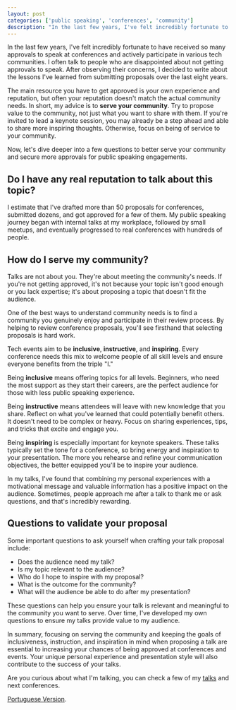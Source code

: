 ```yaml
---
layout: post
categories: ['public speaking', 'conferences', 'community']
description: "In the last few years, I've felt incredibly fortunate to have received so many approvals to speak at conferences and actively participate in various tech com..."
---
```

In the last few years, I've felt incredibly fortunate to have received so many approvals to speak at conferences and actively participate in various tech communities. I often talk to people who are disappointed about not getting approvals to speak. After observing their concerns, I decided to write about the lessons I've learned from submitting proposals over the last eight years.

The main resource you have to get approved is your own experience and reputation, but often your reputation doesn't match the actual community needs. In short, my advice is to **serve your community**. Try to propose value to the community, not just what you want to share with them. If you're invited to lead a keynote session, you may already be a step ahead and able to share more inspiring thoughts. Otherwise, focus on being of service to your community.

Now, let's dive deeper into a few questions to better serve your community and secure more approvals for public speaking engagements.

## Do I have any real reputation to talk about this topic?

I estimate that I've drafted more than 50 proposals for conferences, submitted dozens, and got approved for a few of them. My public speaking journey began with internal talks at my workplace, followed by small meetups, and eventually progressed to real conferences with hundreds of people.

## How do I serve my community?

Talks are not about you. They're about meeting the community's needs. If you're not getting approved, it's not because your topic isn't good enough or you lack expertise; it's about proposing a topic that doesn't fit the audience.

One of the best ways to understand community needs is to find a community you genuinely enjoy and participate in their review process. By helping to review conference proposals, you'll see firsthand that selecting proposals is hard work.

Tech events aim to be **inclusive**, **instructive**, and **inspiring**. Every conference needs this mix to welcome people of all skill levels and ensure everyone benefits from the triple "I."

Being **inclusive** means offering topics for all levels. Beginners, who need the most support as they start their careers, are the perfect audience for those with less public speaking experience.

Being **instructive** means attendees will leave with new knowledge that you share. Reflect on what you've learned that could potentially benefit others. It doesn't need to be complex or heavy. Focus on sharing experiences, tips, and tricks that excite and engage you.

Being **inspiring** is especially important for keynote speakers. These talks typically set the tone for a conference, so bring energy and inspiration to your presentation. The more you rehearse and refine your communication objectives, the better equipped you'll be to inspire your audience.

In my talks, I've found that combining my personal experiences with a motivational message and valuable information has a positive impact on the audience. Sometimes, people approach me after a talk to thank me or ask questions, and that's incredibly rewarding.

## Questions to validate your proposal

Some important questions to ask yourself when crafting your talk proposal include:

- Does the audience need my talk?
- Is my topic relevant to the audience?
- Who do I hope to inspire with my proposal?
- What is the outcome for the community?
- What will the audience be able to do after my presentation?

These questions can help you ensure your talk is relevant and meaningful to the community you want to serve. Over time, I've developed my own questions to ensure my talks provide value to my audience.

In summary, focusing on serving the community and keeping the goals of inclusiveness, instruction, and inspiration in mind when proposing a talk are essential to increasing your chances of being approved at conferences and events. Your unique personal experience and presentation style will also contribute to the success of your talks.

Are you curious about what I'm talking, you can check a few of my [talks](/talks) and next conferences.

[Portuguese Version](/sirva-sua-comunidade).
